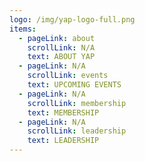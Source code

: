 ```yaml
---
logo: /img/yap-logo-full.png
items:
  - pageLink: about
    scrollLink: N/A
    text: ABOUT YAP
  - pageLink: N/A
    scrollLink: events
    text: UPCOMING EVENTS
  - pageLink: N/A
    scrollLink: membership
    text: MEMBERSHIP
  - pageLink: N/A
    scrollLink: leadership
    text: LEADERSHIP
---
```


